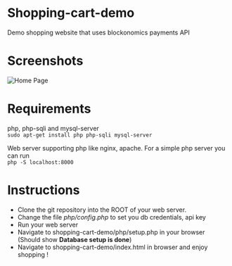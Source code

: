 # Shopping-cart-demo
Demo shopping website that uses blockonomics payments API

# Screenshots
![Home Page](http://i65.tinypic.com/2ccqwic.png)

# Requirements
php, php-sqli and mysql-server   
`sudo apt-get install php php-sqli mysql-server`      

Web server supporting php like nginx, apache. For a simple php server you can run      
`php -S localhost:8000`


# Instructions
* Clone the git repository into the ROOT of your web server.
* Change the file *php/config.php* to set you db credentials, api key 
* Run your web server
* Navigate to shopping-cart-demo/php/setup.php in your browser (Should show __Database setup is done__)
* Navigate to shopping-cart-demo/index.html in browser and enjoy shopping !
